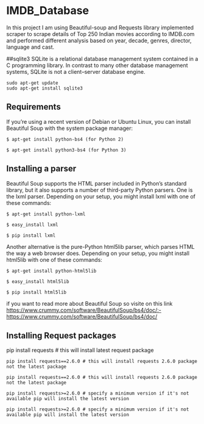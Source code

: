 

# IMDB_Database

In this project I am using Beautiful-soup and Requests library  implemented scraper to scrape details of Top 250 Indian movies according to IMDB.com  and performed different analysis based on year, decade, genres, director, language and cast.

##sqlite3
SQLite is a relational database management system contained in a C programming library. In contrast to many other database management systems, SQLite is not a client–server database engine.

```
sudo apt-get update
sudo apt-get install sqlite3
```

## Requirements
If you’re using a recent version of Debian or Ubuntu Linux, you can install Beautiful Soup with the system package manager:
```
$ apt-get install python-bs4 (for Python 2)
```
```
$ apt-get install python3-bs4 (for Python 3)
```
## Installing a parser
Beautiful Soup supports the HTML parser included in Python’s standard library, but it also supports a number of third-party Python parsers. One is the lxml parser. Depending on your setup, you might install lxml with one of these commands:
```
$ apt-get install python-lxml
```
```
$ easy_install lxml
```
```
$ pip install lxml
```
Another alternative is the pure-Python html5lib parser, which parses HTML the way a web browser does. Depending on your setup, you might install html5lib with one of these commands:
```
$ apt-get install python-html5lib
```
```
$ easy_install html5lib
```
```
$ pip install html5lib
```
if you want to read more about Beautiful Soup so visite on this link https://www.crummy.com/software/BeautifulSoup/bs4/doc/:- https://www.crummy.com/software/BeautifulSoup/bs4/doc/

## Installing Request packages

pip install requests # this will install latest request package
```
pip install requests==2.6.0 # this will install requests 2.6.0 package not the latest package
```
```
pip install requests==2.6.0 # this will install requests 2.6.0 package not the latest package
```
```
pip install requests>=2.6.0 # specify a minimum version if it's not available pip will install the latest version
```
```
pip install requests>=2.6.0 # specify a minimum version if it's not available pip will install the latest version
```
